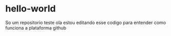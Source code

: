 # hello-world
So um repositorio teste 
ola estou editando esse codigo para entender como funciona a plataforma github

